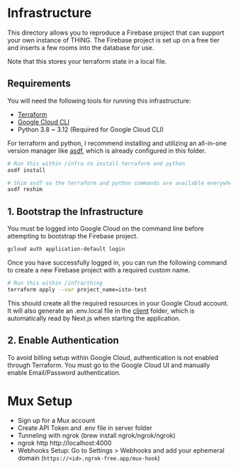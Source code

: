 # Infrastructure

This directory allows you to reproduce a Firebase project that can support your own instance of THING. The Firebase project is set up on a free tier and inserts a few rooms into the database for use.

Note that this stores your terraform state in a local file.

## Requirements

You will need the following tools for running this infrastructure:

- [Terraform](https://developer.hashicorp.com/terraform/install)
- [Google Cloud CLI](https://cloud.google.com/sdk/docs/install)
- Python 3.8 ~ 3.12 (Required for Google Cloud CLI)

For terraform and python, I recommend installing and utilizing an all-in-one version manager like [asdf](https://asdf-vm.com/), which is already configured in this folder.

```sh
# Run this within /infra to install terraform and python
asdf install

# Shim asdf so the terraform and python commands are available everywhere
asdf reshim
```

## 1. Bootstrap the Infrastructure

You must be logged into Google Cloud on the command line before attempting to bootstrap the Firebase project.

```sh
gcloud auth application-default login
```

Once you have successfully logged in, you can run the following command to create a new Firebase project with a required custom name.

```sh
# Run this within /infra/thing
terraform apply --var project_name=isto-test
```

This should create all the required resources in your Google Cloud account. It will also generate an .env.local file in the [client](/client) folder, which is automatically read by Next.js when starting the application.

## 2. Enable Authentication

To avoid billing setup within Google Cloud, authentication is not enabled through Terraform. You must go to the Google Cloud UI and manually enable Email/Password authentication.

# Mux Setup

- Sign up for a Mux account
- Create API Token and .env file in server folder
- Tunneling with ngrok (brew install ngrok/ngrok/ngrok)
- ngrok http http://localhost:4000
- Webhooks Setup: Go to Settings > Webhooks and add your ephemeral domain (`https://<id>.ngrok-free.app/mux-hook`)
